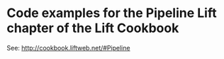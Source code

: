 Code examples for the Pipeline Lift chapter of the Lift Cookbook
================================================

See: http://cookbook.liftweb.net/#Pipeline
